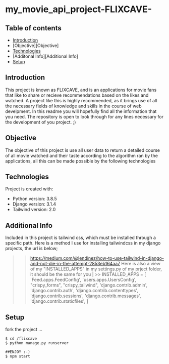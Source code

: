 # my_movie_api_project-FLIXCAVE-

## Table of contents
* [Introduction](#Introduction)
* [Objective][Objective]
* [Technologies](#technologies)
* [Additonal Info][Additional Info]
* [Setup](#setup)

## Introduction
This project is known as FLIXCAVE, and is an applications for movie fans that like to share or recieve recommendations based on the likes and watched.
A project like this is highly recommended, as it brings use of all the necessary fields of knowledge and skills in the course of web develpment.
In this readme you will hopefully find all the information that you need.
The repository is open to look through for any lines necessary for the development of you project. ;)

## Objective
The objective of this project is use all user data to return a detailed course of all movie watched and their taste according to the algorithm ran by the applications,
all this can be made possible by the following technologies

## Technologies
Project is created with:
* Python version: 3.8.5
* Django version: 3.1.4
* Tailwind version: 2.0

## Additional Info
Included in this project is tailwind css, which must be installed through a specific path. Here is a method I use for installing tailwindcss in my django projects, the url is below;
>> https://medium.com/@lendinez/how-to-use-tailwind-in-django-and-not-die-in-the-attempt-2853eb164aa7
Here is also a view of my "INSTALLED_APPS" in my settings.py of my prject folder, it should be the same for you 
| >> INSTALLED_APPS = [
    'Feed.apps.FeedConfig',
    'users.apps.UsersConfig',
      "crispy_forms",
    "crispy_tailwind",
    'django.contrib.admin',
   'django.contrib.auth',
   'django.contrib.contenttypes',
   'django.contrib.sessions',
   'django.contrib.messages',
   'django.contrib.staticfiles',
 ]

## Setup
fork the project ...

```
$ cd /flixcave
$ python manage.py runserver

##ENJOY :-)
$ npm start
```
